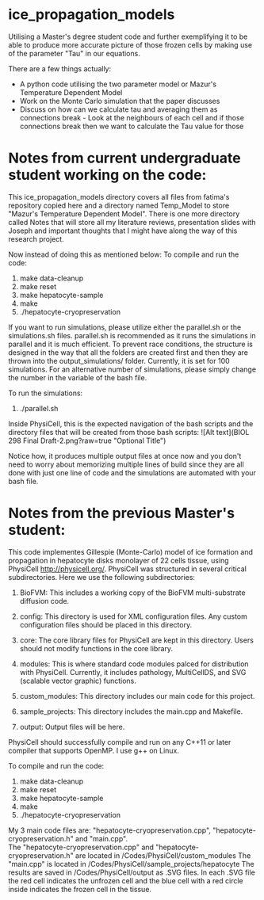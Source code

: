 # ice_propagation_models
Utilising a Master's degree student code and further exemplifying it to be able to produce more accurate picture of those frozen cells by making use of the parameter "Tau" in our equations.

There are a few things actually: 
- A python code utilising the two parameter model or Mazur's Temperature Dependent Model
- Work on the Monte Carlo simulation that the paper discusses
- Discuss on how can we calculate tau and averaging them as connections break - Look at the neighbours of each cell and if those connections break then we want to calculate the Tau value for those 

# Notes from current undergraduate student working on the code:
This ice_propagation_models directory covers all files from fatima's repository copied here and a directory named Temp_Model to store "Mazur's Temperature Dependent Model". There is one more directory called Notes that will store all my literature reviews, presentation slides with Joseph and important thoughts that I might have along the way of this research project. 

Now instead of doing this as mentioned below: 
To compile and run the code:
1) make data-cleanup
2) make reset 
3) make hepatocyte-sample
4) make
5) ./hepatocyte-cryopreservation


If you want to run simulations, please utilize either the parallel.sh or the simulations.sh files. parallel.sh is recommended as it runs the simulations in parallel and it is much efficient. To prevent race conditions, the structure is designed in the way that all the folders are created first and then they are thrown into the output_simulations/ folder. Currently, it is set for 100 simulations. For an alternative number of simulations, please simply change the number in the variable of the bash file. 

To run the simulations:
1. ./parallel.sh

Inside PhysiCell, this is the expected navigation of the bash scripts and the directory files that will be created from those bash scripts: 
![Alt text](BIOL 298 Final Draft-2.png?raw=true "Optional Title")

Notice how, it produces multiple output files at once now and you don't need to worry about memorizing multiple lines of build since they are all done with just one line of code and the simulations are automated with your bash file. 

# Notes from the previous Master's student:
This code implementes Gillespie (Monte-Carlo) model of ice formation and propagation in hepatocyte disks monolayer of 22 cells tissue, using  PhysiCell http://physicell.org/.
PhysiCell was structured in several critical subdirectories. Here we use the following subdirectories:

1. BioFVM: This includes a working copy of the BioFVM multi-substrate diffusion code. 

2. config: This directory is used for XML configuration files. Any custom configuration files
should be placed in this directory.

3. core: The core library files for PhysiCell are kept in this directory. Users should not modify functions
in the core library.

5. modules: This is where standard code modules palced for distribution with PhysiCell. 
Currently, it includes pathology, MultiCellDS, and SVG (scalable vector graphic) functions. 

4. custom_modules: This directory includes our main code for this project.

6. sample_projects: This directory includes the main.cpp and Makefile.

7. output: Output files will be here.

PhysiCell should successfully compile and run on any C++11 or later compiler that supports OpenMP.
I use g++ on Linux.

To compile and run the code:
1) make data-cleanup
2) make reset 
3) make hepatocyte-sample
4) make
5) ./hepatocyte-cryopreservation

My 3 main code files are: "hepatocyte-cryopreservation.cpp", "hepatocyte-cryopreservation.h" and "main.cpp".  
The "hepatocyte-cryopreservation.cpp" and "hepatocyte-cryopreservation.h" are located in /Codes/PhysiCell/custom_modules
The "main.cpp" is located in /Codes/PhysiCell/sample_projects/hepatocyte
The results are saved in /Codes/PhysiCell/output as .SVG files. In each .SVG file the red cell indicates the unfrozen cell and the blue cell with a red circle inside indicates the frozen cell in the tissue.
